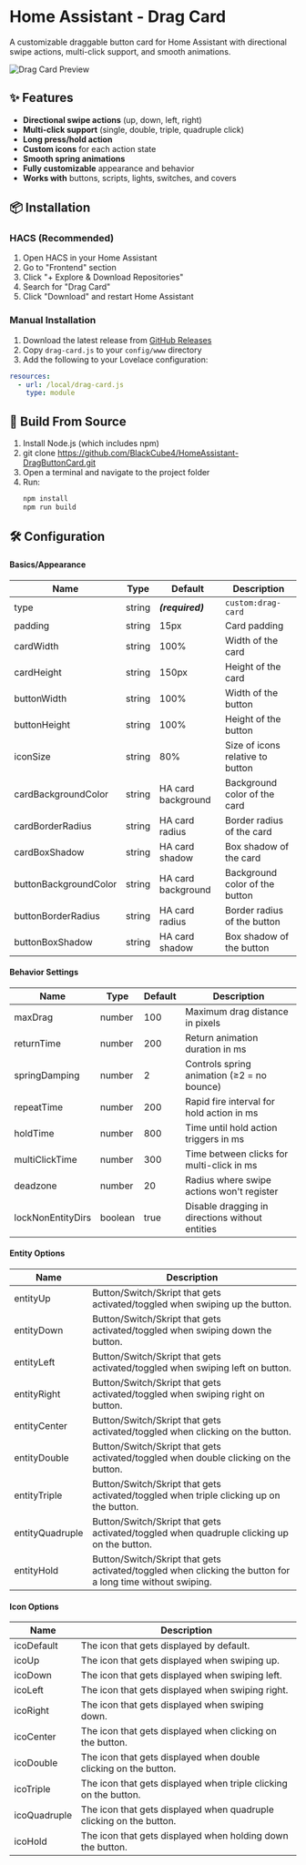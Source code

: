 # Home Assistant - Drag Card
A customizable draggable button card for Home Assistant with directional swipe actions, multi-click support, and smooth animations.

![Drag Card Preview](https://github.com/BlackCube4/HomeAssistant-DragButtonCard/blob/main/DragCard.gif)

## ✨ Features

- **Directional swipe actions** (up, down, left, right)
- **Multi-click support** (single, double, triple, quadruple click)
- **Long press/hold action**
- **Custom icons** for each action state
- **Smooth spring animations**
- **Fully customizable** appearance and behavior
- **Works with** buttons, scripts, lights, switches, and covers

## 📦 Installation

### HACS (Recommended)
1. Open HACS in your Home Assistant
2. Go to "Frontend" section
3. Click "+ Explore & Download Repositories"
4. Search for "Drag Card"
5. Click "Download" and restart Home Assistant

### Manual Installation
1. Download the latest release from [GitHub Releases](https://github.com/BlackCube4/HomeAssistant-DragButtonCard/releases)
2. Copy `drag-card.js` to your `config/www` directory
3. Add the following to your Lovelace configuration:

```yaml
resources:
  - url: /local/drag-card.js
    type: module
```

## 🚀 Build From Source
1. Install Node.js (which includes npm)
2. git clone https://github.com/BlackCube4/HomeAssistant-DragButtonCard.git
3. Open a terminal and navigate to the project folder
4. Run:
   ```bash
   npm install
   npm run build

## 🛠 Configuration
#### Basics/Appearance
| Name | Type | Default | Description |
|------|------|---------|-------------|
| type | string | ***(required)*** | `custom:drag-card`
| padding | string | 15px | Card padding
| cardWidth | string | 100% | Width of the card
| cardHeight | string | 150px | Height of the card
| buttonWidth | string | 100% | Width of the button
| buttonHeight | string | 100% | Height of the button
| iconSize | string | 80% | Size of icons relative to button
| cardBackgroundColor | string | HA card background | Background color of the card
| cardBorderRadius | string | HA card radius | Border radius of the card
| cardBoxShadow | string | HA card shadow |	Box shadow of the card
| buttonBackgroundColor | string | HA card background | Background color of the button
| buttonBorderRadius | string | HA card radius | Border radius of the button
| buttonBoxShadow | string | HA card shadow | Box shadow of the button

#### Behavior Settings
| Name | Type | Default | Description |
|------|------|---------|-------------|
| maxDrag | number | 100 | Maximum drag distance in pixels
| returnTime | number | 200 | Return animation duration in ms
| springDamping | number | 2 | Controls spring animation (≥2 = no bounce)
| repeatTime | number | 200 | Rapid fire interval for hold action in ms
| holdTime | number | 800 | Time until hold action triggers in ms
| multiClickTime | number | 300 | Time between clicks for multi-click in ms
| deadzone | number | 20 | Radius where swipe actions won't register
| lockNonEntityDirs | boolean | true | Disable dragging in directions without entities

#### Entity Options
| Name | Description |
|------|-------------|
| entityUp | Button/Switch/Skript that gets activated/toggled when swiping up the button.
| entityDown | Button/Switch/Skript that gets activated/toggled when swiping down the button.
| entityLeft | Button/Switch/Skript that gets activated/toggled when swiping left on button.
| entityRight | Button/Switch/Skript that gets activated/toggled when swiping right on button.
| entityCenter | Button/Switch/Skript that gets activated/toggled when clicking on the button.
| entityDouble | Button/Switch/Skript that gets activated/toggled when double clicking on the button.
| entityTriple | Button/Switch/Skript that gets activated/toggled when triple clicking up on the button.
| entityQuadruple | Button/Switch/Skript that gets activated/toggled when quadruple clicking up on the button.
| entityHold | Button/Switch/Skript that gets activated/toggled when clicking the button for a long time without swiping.

#### Icon Options
| Name | Description |
|------|-------------|
| icoDefault | The icon that gets displayed by default.
| icoUp | The icon that gets displayed when swiping up.
| icoDown | The icon that gets displayed when swiping left.
| icoLeft | The icon that gets displayed when swiping right.
| icoRight | The icon that gets displayed when swiping down.
| icoCenter | The icon that gets displayed when clicking on the button.
| icoDouble | The icon that gets displayed when double clicking on the button.
| icoTriple | The icon that gets displayed when triple clicking on the button.
| icoQuadruple | The icon that gets displayed when quadruple clicking on the button.
| icoHold | The icon that gets displayed when holding down the button.